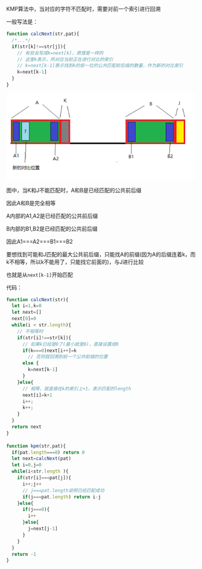 KMP算法中，当对应的字符不匹配时，需要对前一个索引进行回溯

一般写法是：
```js
function calcNext(str,pat){
  /*...*/
  if(str[k]!==str[j]){
    // 有些会写成k=next[k]，原理是一样的
    // 这里k表示，所对应当前正在进行对比的索引
    // k=next[k-1]表示找到k的前一位的公共匹配前后缀的数量，作为新的对比索引
    k=next[k-1]
  }
}
```
![](./img/KPM图解.png)

图中，当K和J不能匹配时，A和B是已经匹配的公共前后缀

因此A和B是完全相等

A内部的A1,A2是已经匹配的公共前后缀

B内部的B1,B2是已经匹配的公共前后缀

因此A1===A2===B1===B2

要想找到可能和J匹配的最大公共前后缀，只能找A的前缀(因为A的后缀连着k，而k不相等，所以k不能用了，只能找它前面的)，与J进行比较

也就是从`next[k-1]`开始匹配

代码：
```js
function calcNext(str){
  let i=1,k=0
  let next=[]
  next[0]=0
  while(i < str.length){
    // 不相等时
    if(str[i]!==str[k]){
      // 如果k已经是0了(最小就是0)，直接设置成0
      if(k===0)next[i++]=k
        // 否则就回溯到前一个公共前缀的位置
      else {
        k=next[k-1]
      }
    }else{
      // 相等，就直接在k的索引上+1，表示匹配的length
      next[i]=k+1
      i++;
      k++;
    }
  }
  return next
}

function kpm(str,pat){
  if(pat.length===0) return 0
  let next=calcNext(pat)
  let i=0,j=0
  while(i<str.length ){
    if(str[i]===pat[j]){
      i++;j++
      // j===pat.length说明已经匹配成功
      if(j===pat.length) return i-j
    }else{
      if(j===0){
        i++
      }else{
        j=next[j-1]
      }
    }
  }
  return -1
}
```
